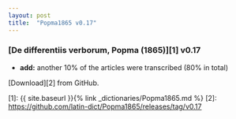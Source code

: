```yaml
---
layout: post
title:  "Popma1865 v0.17"
---
```


### [De differentiis verborum, Popma (1865)][1] v0.17

* **add:** another 10% of the articles were transcribed (80% in total)


[Download][2] from GitHub.


[1]: {{ site.baseurl }}{% link _dictionaries/Popma1865.md %}
[2]: https://github.com/latin-dict/Popma1865/releases/tag/v0.17
